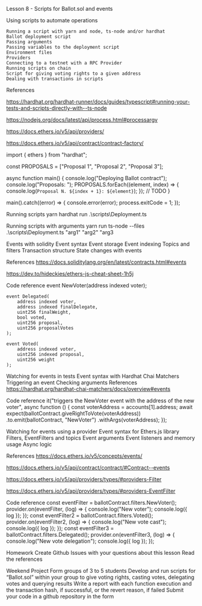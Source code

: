 Lesson 8 - Scripts for Ballot.sol and events

Using scripts to automate operations

    Running a script with yarn and node, ts-node and/or hardhat
    Ballot deployment script
    Passing arguments
    Passing variables to the deployment script
    Environment files
    Providers
    Connecting to a testnet with a RPC Provider
    Running scripts on chain
    Script for giving voting rights to a given address
    Dealing with transactions in scripts

References

https://hardhat.org/hardhat-runner/docs/guides/typescript#running-your-tests-and-scripts-directly-with--ts-node

https://nodejs.org/docs/latest/api/process.html#processargv

https://docs.ethers.io/v5/api/providers/

https://docs.ethers.io/v5/api/contract/contract-factory/

import { ethers } from "hardhat";

const PROPOSALS = ["Proposal 1", "Proposal 2", "Proposal 3"];

async function main() {
  console.log("Deploying Ballot contract");
  console.log("Proposals: ");
  PROPOSALS.forEach((element, index) => {
    console.log(`Proposal N. ${index + 1}: ${element}`);
  });
  // TODO
}

main().catch((error) => {
  console.error(error);
  process.exitCode = 1;
});

Running scripts
    yarn hardhat run .\scripts\Deployment.ts

Running scripts with arguments
    yarn run ts-node --files .\scripts\Deployment.ts "arg1" "arg2" "arg3

Events with solidity
    Event syntax
    Event storage
    Event indexing
    Topics and filters
    Transaction structure
    State changes with events

References
https://docs.soliditylang.org/en/latest/contracts.html#events

https://dev.to/hideckies/ethers-js-cheat-sheet-1h5j

Code reference
    event NewVoter(address indexed voter);

    event Delegated(
        address indexed voter,
        address indexed finalDelegate,
        uint256 finalWeight,
        bool voted,
        uint256 proposal,
        uint256 proposalVotes
    );

    event Voted(
        address indexed voter,
        uint256 indexed proposal,
        uint256 weight
    );
Watching for events in tests
Event syntax with Hardhat Chai Matchers
Triggering an event
Checking arguments
References
https://hardhat.org/hardhat-chai-matchers/docs/overview#events

Code reference
    it("triggers the NewVoter event with the address of the new voter", async function () {
      const voterAddress = accounts[1].address;
      await expect(ballotContract.giveRightToVote(voterAddress))
        .to.emit(ballotContract, "NewVoter")
        .withArgs(voterAddress);
    });

Watching for events using a provider
    Event syntax for Ethers.js library
    Filters, EventFilters and topics
    Event arguments
    Event listeners and memory usage
    Async logic

References
https://docs.ethers.io/v5/concepts/events/

https://docs.ethers.io/v5/api/contract/contract/#Contract--events

https://docs.ethers.io/v5/api/providers/types/#providers-Filter

https://docs.ethers.io/v5/api/providers/types/#providers-EventFilter

Code reference
  const eventFilter = ballotContract.filters.NewVoter();
  provider.on(eventFilter, (log) => {
    console.log("New voter");
    console.log({ log });
  });
  const eventFilter2 = ballotContract.filters.Voted();
  provider.on(eventFilter2, (log) => {
    console.log("New vote cast");
    console.log({ log });
  });
  const eventFilter3 = ballotContract.filters.Delegated();
  provider.on(eventFilter3, (log) => {
    console.log("New vote delegation");
    console.log({ log });
  });

Homework
    Create Github Issues with your questions about this lesson
    Read the references

Weekend Project
    Form groups of 3 to 5 students
    Develop and run scripts for “Ballot.sol” within your group to give voting rights, casting votes, delegating votes and querying results
    Write a report with each function execution and the transaction hash, if successful, or the revert reason, if failed
    Submit your code in a github repository in the form